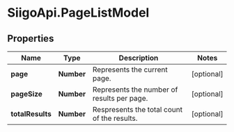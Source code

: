 # SiigoApi.PageListModel

## Properties

Name | Type | Description | Notes
------------ | ------------- | ------------- | -------------
**page** | **Number** | Represents the current page. | [optional] 
**pageSize** | **Number** | Represents the number of results per page. | [optional] 
**totalResults** | **Number** | Respresents the total count of the results. | [optional] 


